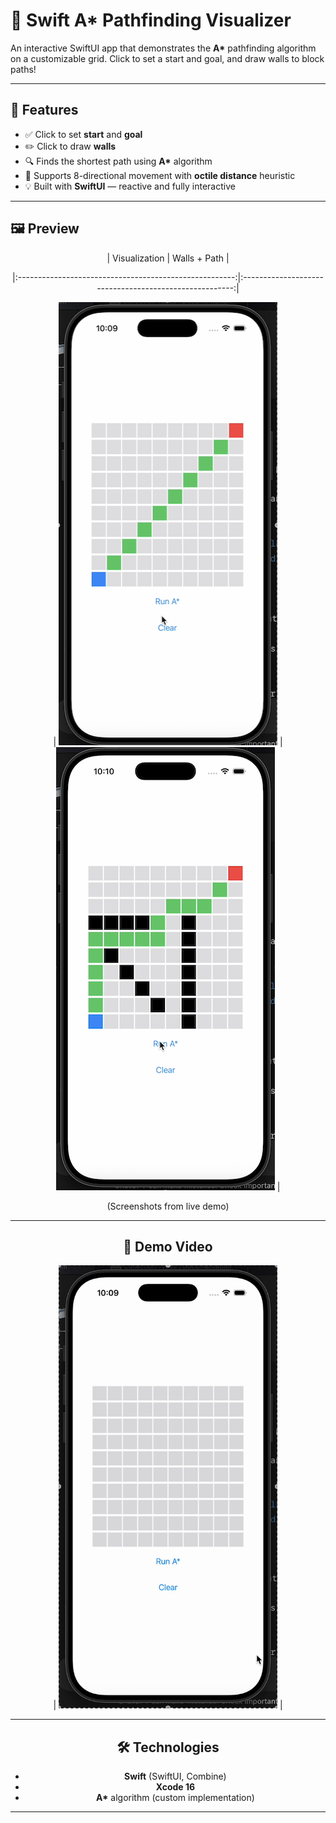 # 🧭 Swift A* Pathfinding Visualizer

An interactive SwiftUI app that demonstrates the **A\*** pathfinding algorithm on a customizable grid.
Click to set a start and goal, and draw walls to block paths!

---

## 🚀 Features

- ✅ Click to set **start** and **goal**
- ✏️ Click to draw **walls**
- 🔍 Finds the shortest path using **A\*** algorithm
- 🧠 Supports 8-directional movement with **octile distance** heuristic
- 💡 Built with **SwiftUI** — reactive and fully interactive

---

## 🖼️ Preview

<div align="center">
| Visualization | Walls + Path |


|:------------------------------------------------------:|:------------------------------------------------------:|

| <img src="Images/demo1.png" width="350" height="709"/> | <img src="Images/demo2.png" width="350" height="709"/> | 

(Screenshots from live demo)

---

## 🎥 Demo Video

| <img src="Images/demo.gif" width="350" height="709"/> |

---

## 🛠️ Technologies

- **Swift** (SwiftUI, Combine)
- **Xcode 16**
- **A\*** algorithm (custom implementation)

---
</div>
